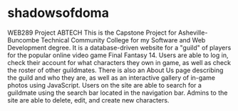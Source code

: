 # shadowsofdoma
WEB289 Project ABTECH
This is the Capstone Project for Asheville-Buncombe Technical Community College for my Software and Web Development degree.
It is a database-driven website for a "guild" of players for the popular online video game Final Fantasy 14.
Users are able to log in, check their account for what characters they own in game, as well as check the roster of other guildmates.
There is also an About Us page describing the guild and who they are, as well as an interactive gallery of in-game photos using JavaScript.
Users on the site are able to search for a guildmate using the search bar located in the navigation bar.
Admins to the site are able to delete, edit, and create new characters.
